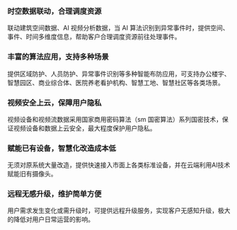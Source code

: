 ### 时空数据联动，合理调度资源
联动建筑空间数据、AI 视频分析数据，当 AI 算法识别到异常事件时，提供空间、事件、时间多维度信息，帮助客户合理调度资源前往处理事件。

### 丰富的算法应用，支持多种场景
提供区域防护、人员防护、异常事件识别等多种智能布防应用，可支持办公楼宇、智慧园区、商业综合体、医院养老看护机构、智慧工地、智慧社区等各类场景。

### 视频安全上云，保障用户隐私
视频设备和视频流数据采用国家商用密码算法（sm 国密算法）系列国密技术，保证视频设备和数据上云安全，最大程度保护用户隐私。

### 赋能已有设备，智慧化改造成本低
无须对原系统大量改造，提供快速接入市面上各类标准设备，并在云端利用AI技术赋能旧有摄像头。

### 远程无感升级，维护简单方便
用户需求发生变化或需升级时，可提供远程升级服务，实现客户无感知升级，极大的降低对用户日常运营的影响。


